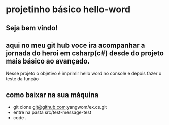 # projetinho básico hello-word

## Seja bem vindo!

## aqui no meu git hub voce ira acompanhar a jornada do heroi em csharp(c#) desde do projeto mais básico ao avançado.


Nesse projeto o objetivo é imprimir hello word no console e depois fazer o teste da função


## como baixar na sua máquina

- git clone git@github.com:yangwom/ex.cs.git
- entre na pasta src/test-message-test
- code .
